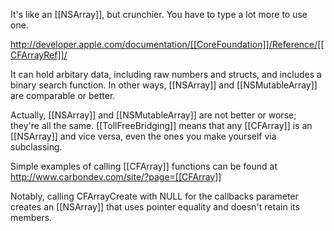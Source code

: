 It's like an [[NSArray]], but crunchier. You have to type a lot more to use one.

 http://developer.apple.com/documentation/[[CoreFoundation]]/Reference/[[CFArrayRef]]/

It can hold arbitary data, including raw numbers and structs, and includes a binary search function. In other ways, [[NSArray]] and [[NSMutableArray]] are comparable or better.

Actually, [[NSArray]] and [[NSMutableArray]] are not better or worse; they're all the same. [[TollFreeBridging]] means that any [[CFArray]] is an [[NSArray]] and vice versa, even the ones you make yourself via subclassing.

Simple examples of calling [[CFArray]] functions can be found at
http://www.carbondev.com/site/?page=[[CFArray]]

Notably, calling CFA<nowiki/>rrayCreate with NULL for the callbacks parameter creates an [[NSArray]] that uses pointer equality and doesn't retain its members.